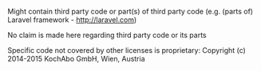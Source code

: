 Might contain third party code or part(s) of third party code
(e.g. (parts of) Laravel framework - http://laravel.com)

No claim is made here regarding third party code or its parts

Specific code not covered by other licenses is proprietary: Copyright (c) 2014-2015 KochAbo GmbH, Wien, Austria
